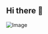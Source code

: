 ## Hi there 👋
![Image](https://github.com/user-attachments/assets/a2371d39-4f8d-47bd-a052-5a9446550da7)
